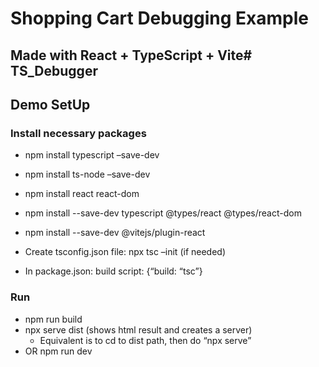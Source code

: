 # Shopping Cart Debugging Example
## Made with React + TypeScript + Vite# TS_Debugger

## Demo SetUp
### Install necessary packages
- npm install typescript –save-dev
- npm install ts-node –save-dev
- npm install react react-dom
- npm install --save-dev typescript @types/react @types/react-dom
- npm install --save-dev @vitejs/plugin-react

- Create tsconfig.json file: npx tsc –init (if needed)
- In package.json: build script: {“build: “tsc”}

### Run
- npm run build
- npx serve dist (shows html result and creates a server) 
	- Equivalent is to cd to dist path, then do “npx serve”
- OR npm run dev